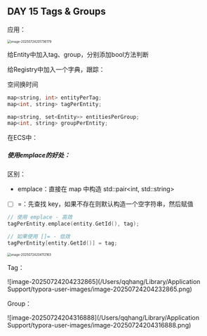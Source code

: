 ## DAY 15 Tags & Groups

应用：

<img src="/Users/qqhang/Library/Application Support/typora-user-images/image-20250724201736179.png" alt="image-20250724201736179" style="zoom:50%;" />

给Entity中加入tag、group，分别添加bool方法判断

给Registry中加入一个字典，跟踪：

空间换时间

```cpp
map<string, int> entityPerTag;
map<int, string> tagPerEntity;

map<string, set<Entity>> entitiesPerGroup;
map<int, string> groupPerEntity;
```



在ECS中：

##### 使用emplace的好处：

区别：

- emplace：直接在 map 中构造 std::pair<int, std::string>

- [  ] =：先查找 key，如果不存在则默认构造一个空字符串，然后赋值

```cpp
// 使用 emplace - 高效
tagPerEntity.emplace(entity.GetId(), tag);

// 如果使用 []= - 低效
tagPerEntity[entity.GetId()] = tag;
```



<img src="/Users/qqhang/Library/Application Support/typora-user-images/image-20250724204112163.png" alt="image-20250724204112163" style="zoom:50%;" />

Tag：

![image-20250724204232865](/Users/qqhang/Library/Application Support/typora-user-images/image-20250724204232865.png)

Group：

![image-20250724204316888](/Users/qqhang/Library/Application Support/typora-user-images/image-20250724204316888.png)